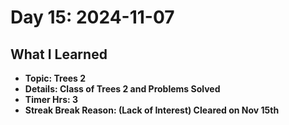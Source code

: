 # Day 15: 2024-11-07

## What I Learned
- **Topic: Trees 2**
- **Details: Class of Trees 2 and Problems Solved**
- **Timer Hrs: 3**
- **Streak Break Reason: (Lack of Interest) Cleared on Nov 15th**